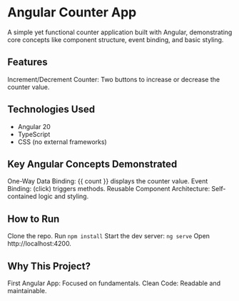 # Angular Counter App
A simple yet functional counter application built with Angular, demonstrating core concepts like component structure, event binding, and basic styling.

## Features
Increment/Decrement Counter: Two buttons to increase or decrease the counter value.

## Technologies Used
- Angular 20
- TypeScript
- CSS (no external frameworks)

## Key Angular Concepts Demonstrated
One-Way Data Binding: {{ count }} displays the counter value.
Event Binding: (click) triggers methods.
Reusable Component Architecture: Self-contained logic and styling.

## How to Run
Clone the repo.
Run `npm install`
Start the dev server: `ng serve`
Open http://localhost:4200.

## Why This Project?
First Angular App: Focused on fundamentals.
Clean Code: Readable and maintainable.